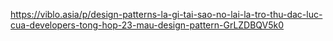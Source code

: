 https://viblo.asia/p/design-patterns-la-gi-tai-sao-no-lai-la-tro-thu-dac-luc-cua-developers-tong-hop-23-mau-design-pattern-GrLZDBQV5k0
